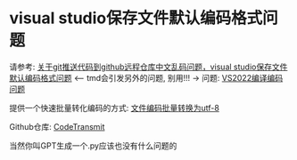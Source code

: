 # visual studio保存文件默认编码格式问题
请参考: [关于git推送代码到github远程仓库中文乱码问题，visual studio保存文件默认编码格式问题](https://blog.csdn.net/Motarookie/article/details/134101643) <-- tmd会引发另外的问题, 别用!!! -> 问题: [VS2022编译编码问题](../002-VS编译编码问题/index.md)

提供一个快速批量转化编码的方式: [文件编码批量转换为utf-8](https://blog.csdn.net/clorymmk/article/details/101778211) 

Github仓库: [CodeTransmit](https://github.com/clorymmk/CodeTransmit)

当然你叫GPT生成一个.py应该也没有什么问题的